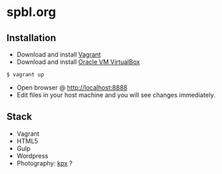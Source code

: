 # spbl.org

## Installation

* Download and install [Vagrant](https://www.vagrantup.com)
* Download and install [Oracle VM VirtualBox](https://www.virtualbox.org/)

```
$ vagrant up
```

* Open browser @ [http://localhost:8888](http://localhost:8888)
* Edit files in your host machine and you will see changes immediately.

## Stack

* Vagrant
* HTML5
* Gulp
* Wordpress
* Photography: [kpx](http://kpx.galleria.fi/kuvat/PiikkioSu/) ?
